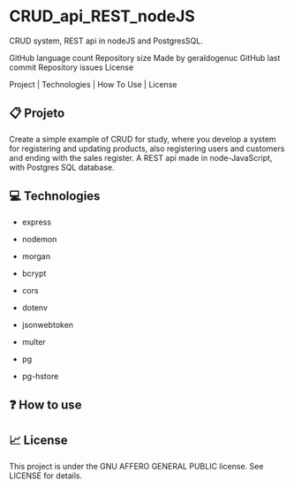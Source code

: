 # CRUD_api_REST_nodeJS
CRUD system, REST api in nodeJS and PostgresSQL.

GitHub language count Repository size Made by geraldogenuc GitHub last commit Repository issues License

  Project  |  Technologies  |  How To Use  |  License

## :clipboard: Projeto

  Create a simple example of CRUD for study, where you develop a system for registering and updating products, 
also registering users and customers and ending with the sales register. A REST api made in node-JavaScript, 
with Postgres SQL database.

## :computer: Technologies

- express
  
- nodemon
  
- morgan
  
- bcrypt
  
- cors
  
- dotenv
  
- jsonwebtoken
  
- multer
  
- pg
  
- pg-hstore


## :question: How to use


## :chart_with_upwards_trend: License

This project is under the GNU AFFERO GENERAL PUBLIC license. See LICENSE for details.

